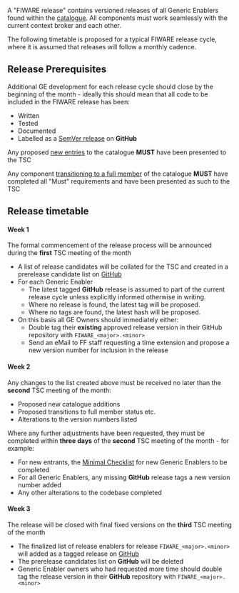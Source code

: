 A "FIWARE release" contains versioned releases of all Generic Enablers found
within the [catalogue](https://www.fiware.org/developers/catalogue/). All
components must work seamlessly with the current context broker and each other.

The following timetable is proposed for a typical FIWARE release cycle, where it
is assumed that releases will follow a monthly cadence.

## Release Prerequisites

Additional GE development for each release cycle should close by the beginning
of the month - ideally this should mean that all code to be included in the
FIWARE release has been:

-   Written
-   Tested
-   Documented
-   Labelled as a [SemVer release](GE_Requirements.md#releases) on **GitHub**

Any proposed [new entries](GE_Checklist.md#new-generic-enablers) to the
catalogue **MUST** have been presented to the TSC

Any component
[transitioning to a full member](GE_Checklist.md#transition-to-full-membership)
of the catalogue **MUST** have completed all "Must" requirements and have been
presented as such to the TSC

## Release timetable

#### Week 1

The formal commencement of the release process will be announced during the
**first** TSC meeting of the month

-   A list of release candidates will be collated for the TSC and created in a
    prerelease candidate list on
    [GitHub](https://github.com/Fiware/catalogue/releases)
-   For each Generic Enabler
    -   The latest tagged **GitHub** release is assumed to part of the current
        release cycle unless explicitly informed otherwise in writing.
    -   Where no release is found, the latest tag will be proposed.
    -   Where no tags are found, the latest hash will be proposed.
-   On this basis all GE Owners should immediately either:
    -   Double tag their **existing** approved release version in their GitHub
        repository with `FIWARE_<major>.<minor>`
    -   Send an eMail to FF staff requesting a time extension and propose a new
        version number for inclusion in the release

#### Week 2

Any changes to the list created above must be received no later than the
**second** TSC meeting of the month:

-   Proposed new catalogue additions
-   Proposed transitions to full member status etc.
-   Alterations to the version numbers listed

Where any further adjustments have been requested, they must be completed within
**three days** of the **second** TSC meeting of the month - for example:

-   For new entrants, the
    [Minimal Checklist](GE_Checklist.md#new-generic-enablers) for new Generic
    Enablers to be completed
-   For all Generic Enablers, any missing **GitHub** release tags a new version
    number added
-   Any other alterations to the codebase completed

#### Week 3

The release will be closed with final fixed versions on the **third** TSC
meeting of the month

-   The finalized list of release enablers for release `FIWARE_<major>.<minor>`
    will added as a tagged release on
    [GitHub](https://github.com/Fiware/catalogue/releases)
-   The prerelease candidates list on **GitHub** will be deleted
-   Generic Enabler owners who had requested more time should double tag the
    release version in their **GitHub** repository with `FIWARE_<major>.<minor>`
